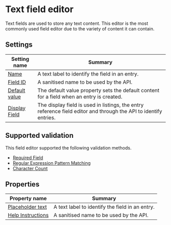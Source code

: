 # Text field editor
Text fields are used to store any text content. This editor is the most commonly used field editor due to the variety of content it can contain. 

## Settings
| Setting name | Summary|
| ---| --- |
| [Name](/content-types/field-editors/field-settings.md#name) | A text label to identify the field in an entry.|
| [Field ID](/content-types/field-editors/field-settings.md#field-id) | A sanitised name to be used by the API. |
| [Default value](/content-types/field-editors/field-settings.md#default-value) | The default value property sets the default content for a field when an entry is created. |
| [Display Field](/content-types/field-editors/field-settings.md#display-field) | The display field is used in listings, the entry reference field editor and through the API to identify entries. |


## Supported validation
This field editor supported the following validation methods.

- [Required Field](/content-types/validation/required-validation.md)
- [Regular Expression Pattern Matching](/content-types/validation/regex-validation.md)
- [Character Count](/content-types/validation/character-count-validation.md)


## Properties

| Property name | Summary|
| ---| --- |
| [Placeholder text](/content-types/field-editors/field-properties.md#placeholder-text) | A text label to identify the field in an entry.|
| [Help Instructions](/content-types/field-editors/field-properties.md#help-instructions) | A sanitised name to be used by the API. |


